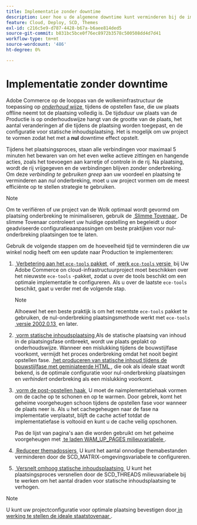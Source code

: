 ```yaml
---
title: Implementatie zonder downtime
description: Leer hoe u de algemene downtime kunt verminderen bij de implementatie van Adobe Commerce op cloudinfrastructuuroplossingen.
feature: Cloud, Deploy, SCD, Themes
exl-id: c216c5e9-d787-4428-b67a-b6aee814ded5
source-git-commit: b831bc5bce0f76ec8972b3578c500508dd4d7d41
workflow-type: tm+mt
source-wordcount: '486'
ht-degree: 0%

---
```


# Implementatie zonder downtime

Adobe Commerce op de looppas van de wolkeninfrastructuur de toepassing op [_onderhoud_ wijze &#x200B;](https://experienceleague.adobe.com/docs/commerce-operations/configuration-guide/setup/application-modes.html?lang=nl-NL#production-mode) tijdens de opstellen fase, die uw plaats offline neemt tot de plaatsing volledig is. De tijdsduur uw plaats van de Productie is op onderhoudswijze hangt van de grootte van de plaats, het aantal veranderingen af die tijdens de plaatsing worden toegepast, en de configuratie voor statische inhoudsplaatsing. Het is mogelijk om uw project te vormen zodat het met a **nul** downtime effect opstelt.

Tijdens het plaatsingsproces, staan alle verbindingen voor maximaal 5 minuten het bewaren van om het even welke actieve zittingen en hangende acties, zoals het toevoegen aan karretje of controle in de rij. Na plaatsing, wordt de rij vrijgegeven en de verbindingen blijven zonder onderbreking. Om deze _verbinding te gebruiken greep_ aan uw voordeel en plaatsing te verminderen aan _nul_ onderbreking, moet u uw project vormen om de meest efficiënte op te stellen strategie te gebruiken.

>[!NOTE]
>
>Om te verifiëren of uw project van de Wolk optimaal wordt gevormd om plaatsing onderbreking te minimaliseren, gebruik de [&#x200B; Slimme Tovenaar &#x200B;](smart-wizards.md). De slimme Tovenaar controleert uw huidige opstelling en begeleidt u door geadviseerde configuratieaanpassingen om beste praktijken voor nul-onderbreking plaatsingen toe te laten.

Gebruik de volgende stappen om de hoeveelheid tijd te verminderen die uw winkel nodig heeft om een update naar Production te implementeren:

1. [&#x200B; Verbetering aan het `ece-tools` pakket &#x200B;](../dev-tools/install-package.md) of [&#x200B; werk `ece-tools` versie &#x200B;](../dev-tools/update-package.md) bij
Uw Adobe Commerce on cloud-infrastructuurproject moet beschikken over het nieuwste `ece-tools` -pakket, zodat u over de tools beschikt om een optimale implementatie te configureren. Als u over de laatste `ece-tools` beschikt, gaat u verder met de volgende stap.

   >[!NOTE]
   >
   >Alhoewel het een beste praktijk is om het recentste `ece-tools` pakket te gebruiken, de nul-onderbreking plaatsingsmethode werkt met `ece-tools` [&#x200B; versie 2002.0.13 &#x200B;](../release-notes/cloud-release-archive.md#v2002013) en later.

1. [&#x200B; vorm statische inhoudsplaatsing &#x200B;](static-content.md)
Als de statische plaatsing van inhoud in de plaatsingsfase ontbreekt, wordt uw plaats geplakt op onderhoudswijze. Wanneer een mislukking tijdens de bouwstijlfase voorkomt, vermijdt het proces onderbreking omdat het nooit begint opstellen fase. [&#x200B; het produceren van statische inhoud tijdens de bouwstijlfase met geminiateerde HTML &#x200B;](static-content.md#setting-the-scd-on-build), die ook als ideale staat wordt bekend, is de optimale configuratie voor nul-onderbreking plaatsingen en _verhindert_ onderbreking als een mislukking voorkomt.

1. [&#x200B; vorm de post-opstellen haak &#x200B;](../application/hooks-property.md)
U moet de naimplementatiehaak vormen om de cache op te schonen en op te warmen. Door gebrek, komt het geheime voorgeheugen schoon tijdens de opstellen fase voor wanneer de plaats neer is. Als u het cachegeheugen naar de fase na implementatie verplaatst, blijft de cache actief totdat de implementatiefase is voltooid en kunt u de cache veilig opschonen.

   Pas de lijst van pagina&#39;s aan die worden gebruikt om het geheime voorgeheugen met [&#x200B; te laden WAM_UP_PAGES milieuvariabele &#x200B;](../environment/variables-post-deploy.md#warmuppages).

1. [&#x200B; Reduceer themadossiers &#x200B;](../environment/variables-deploy.md#scdmatrix)
U kunt het aantal onnodige themabestanden verminderen door de SCD\_MATRIX-omgevingsvariabele te configureren.

1. [&#x200B; Versnelt omhoog statische inhoudsplaatsing &#x200B;](../environment/variables-deploy.md#scdthreads)
U kunt het plaatsingsproces versnellen door de SCD\_THREADS milieuvariabele bij te werken om het aantal draden voor statische inhoudsplaatsing te verhogen.

>[!NOTE]
>
>U kunt uw projectconfiguratie voor optimale plaatsing bevestigen door [&#x200B; in werking te stellen de ideale staatstovenaar &#x200B;](smart-wizards.md#verifying-an-ideal-configuration).

